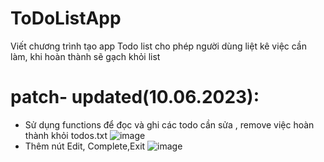 # ToDoListApp
Viết chương trình tạo app Todo list cho phép người dùng liệt kê việc cần làm, khi hoàn thành sẽ gạch khỏi list 
# patch- updated(10.06.2023):
- Sử dụng functions để đọc và ghi các todo cần sửa , remove việc hoàn thành khỏi todos.txt
![image](https://github.com/selenpham/ToDoListApp/assets/59055154/a04655bc-704b-4395-9887-6d9bb1a64d92)
- Thêm nút Edit, Complete,Exit
![image](https://github.com/selenpham/ToDoListApp/assets/59055154/5e39ace6-adcd-48a5-839f-5653d4f6c00d)


